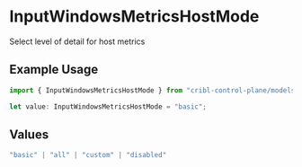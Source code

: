 # InputWindowsMetricsHostMode

Select level of detail for host metrics

## Example Usage

```typescript
import { InputWindowsMetricsHostMode } from "cribl-control-plane/models";

let value: InputWindowsMetricsHostMode = "basic";
```

## Values

```typescript
"basic" | "all" | "custom" | "disabled"
```
